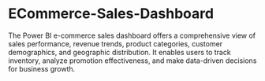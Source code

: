 # ECommerce-Sales-Dashboard
The Power BI e-commerce sales dashboard offers a comprehensive view of sales performance, revenue trends, product categories, customer demographics, and geographic distribution. It enables users to track inventory, analyze promotion effectiveness, and make data-driven decisions for business growth.

